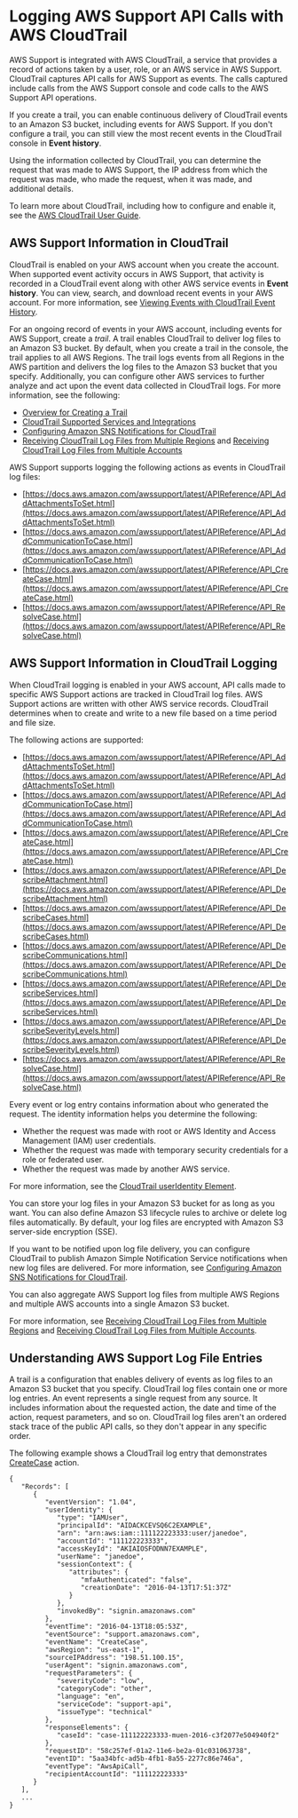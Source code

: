 # Logging AWS Support API Calls with AWS CloudTrail<a name="logging-using-cloudtrail"></a>

AWS Support is integrated with AWS CloudTrail, a service that provides a record of actions taken by a user, role, or an AWS service in AWS Support\. CloudTrail captures API calls for AWS Support as events\. The calls captured include calls from the AWS Support console and code calls to the AWS Support API operations\.

If you create a trail, you can enable continuous delivery of CloudTrail events to an Amazon S3 bucket, including events for AWS Support\. If you don't configure a trail, you can still view the most recent events in the CloudTrail console in **Event history**\.

Using the information collected by CloudTrail, you can determine the request that was made to AWS Support, the IP address from which the request was made, who made the request, when it was made, and additional details\.

To learn more about CloudTrail, including how to configure and enable it, see the [AWS CloudTrail User Guide](https://docs.aws.amazon.com/awscloudtrail/latest/userguide/)\.

## AWS Support Information in CloudTrail<a name="aws-support-info-in-cloudtrail-history"></a>

CloudTrail is enabled on your AWS account when you create the account\. When supported event activity occurs in AWS Support, that activity is recorded in a CloudTrail event along with other AWS service events in **Event history**\. You can view, search, and download recent events in your AWS account\. For more information, see [Viewing Events with CloudTrail Event History](https://docs.aws.amazon.com/awscloudtrail/latest/userguide/view-cloudtrail-events.html)\.

For an ongoing record of events in your AWS account, including events for AWS Support, create a *trail*\. A trail enables CloudTrail to deliver log files to an Amazon S3 bucket\. By default, when you create a trail in the console, the trail applies to all AWS Regions\. The trail logs events from all Regions in the AWS partition and delivers the log files to the Amazon S3 bucket that you specify\. Additionally, you can configure other AWS services to further analyze and act upon the event data collected in CloudTrail logs\. For more information, see the following:
+ [Overview for Creating a Trail](https://docs.aws.amazon.com/awscloudtrail/latest/userguide/cloudtrail-create-and-update-a-trail.html)
+ [CloudTrail Supported Services and Integrations](https://docs.aws.amazon.com/awscloudtrail/latest/userguide/cloudtrail-aws-service-specific-topics.html#cloudtrail-aws-service-specific-topics-integrations)
+ [Configuring Amazon SNS Notifications for CloudTrail](https://docs.aws.amazon.com/awscloudtrail/latest/userguide/getting_notifications_top_level.html)
+ [Receiving CloudTrail Log Files from Multiple Regions](https://docs.aws.amazon.com/awscloudtrail/latest/userguide/receive-cloudtrail-log-files-from-multiple-regions.html) and [Receiving CloudTrail Log Files from Multiple Accounts](https://docs.aws.amazon.com/awscloudtrail/latest/userguide/cloudtrail-receive-logs-from-multiple-accounts.html)

AWS Support supports logging the following actions as events in CloudTrail log files:
+ [https://docs.aws.amazon.com/awssupport/latest/APIReference/API_AddAttachmentsToSet.html](https://docs.aws.amazon.com/awssupport/latest/APIReference/API_AddAttachmentsToSet.html)
+ [https://docs.aws.amazon.com/awssupport/latest/APIReference/API_AddCommunicationToCase.html](https://docs.aws.amazon.com/awssupport/latest/APIReference/API_AddCommunicationToCase.html)
+ [https://docs.aws.amazon.com/awssupport/latest/APIReference/API_CreateCase.html](https://docs.aws.amazon.com/awssupport/latest/APIReference/API_CreateCase.html)
+ [https://docs.aws.amazon.com/awssupport/latest/APIReference/API_ResolveCase.html](https://docs.aws.amazon.com/awssupport/latest/APIReference/API_ResolveCase.html)

## AWS Support Information in CloudTrail Logging<a name="aws-support-info-in-cloudtrail-logging"></a>

When CloudTrail logging is enabled in your AWS account, API calls made to specific AWS Support actions are tracked in CloudTrail log files\. AWS Support actions are written with other AWS service records\. CloudTrail determines when to create and write to a new file based on a time period and file size\.

The following actions are supported:
+ [https://docs.aws.amazon.com/awssupport/latest/APIReference/API_AddAttachmentsToSet.html](https://docs.aws.amazon.com/awssupport/latest/APIReference/API_AddAttachmentsToSet.html)
+ [https://docs.aws.amazon.com/awssupport/latest/APIReference/API_AddCommunicationToCase.html](https://docs.aws.amazon.com/awssupport/latest/APIReference/API_AddCommunicationToCase.html)
+ [https://docs.aws.amazon.com/awssupport/latest/APIReference/API_CreateCase.html](https://docs.aws.amazon.com/awssupport/latest/APIReference/API_CreateCase.html)
+ [https://docs.aws.amazon.com/awssupport/latest/APIReference/API_DescribeAttachment.html](https://docs.aws.amazon.com/awssupport/latest/APIReference/API_DescribeAttachment.html)
+ [https://docs.aws.amazon.com/awssupport/latest/APIReference/API_DescribeCases.html](https://docs.aws.amazon.com/awssupport/latest/APIReference/API_DescribeCases.html)
+ [https://docs.aws.amazon.com/awssupport/latest/APIReference/API_DescribeCommunications.html](https://docs.aws.amazon.com/awssupport/latest/APIReference/API_DescribeCommunications.html)
+ [https://docs.aws.amazon.com/awssupport/latest/APIReference/API_DescribeServices.html](https://docs.aws.amazon.com/awssupport/latest/APIReference/API_DescribeServices.html)
+ [https://docs.aws.amazon.com/awssupport/latest/APIReference/API_DescribeSeverityLevels.html](https://docs.aws.amazon.com/awssupport/latest/APIReference/API_DescribeSeverityLevels.html)
+ [https://docs.aws.amazon.com/awssupport/latest/APIReference/API_ResolveCase.html](https://docs.aws.amazon.com/awssupport/latest/APIReference/API_ResolveCase.html)

Every event or log entry contains information about who generated the request\. The identity information helps you determine the following:
+ Whether the request was made with root or AWS Identity and Access Management \(IAM\) user credentials\.
+ Whether the request was made with temporary security credentials for a role or federated user\.
+ Whether the request was made by another AWS service\.

For more information, see the [CloudTrail userIdentity Element](https://docs.aws.amazon.com/awscloudtrail/latest/userguide/cloudtrail-event-reference-user-identity.html)\.

You can store your log files in your Amazon S3 bucket for as long as you want\. You can also define Amazon S3 lifecycle rules to archive or delete log files automatically\. By default, your log files are encrypted with Amazon S3 server\-side encryption \(SSE\)\.

If you want to be notified upon log file delivery, you can configure CloudTrail to publish Amazon Simple Notification Service notifications when new log files are delivered\. For more information, see [Configuring Amazon SNS Notifications for CloudTrail](https://docs.aws.amazon.com/awscloudtrail/latest/userguide/getting_notifications_top_level.html)\.

You can also aggregate AWS Support log files from multiple AWS Regions and multiple AWS accounts into a single Amazon S3 bucket\.

For more information, see [Receiving CloudTrail Log Files from Multiple Regions](https://docs.aws.amazon.com/awscloudtrail/latest/userguide/cloudtrail-receive-logs-from-multiple-accounts.html) and [Receiving CloudTrail Log Files from Multiple Accounts](https://docs.aws.amazon.com/awscloudtrail/latest/userguide/cloudtrail-receive-logs-from-multiple-accounts.html)\.

## Understanding AWS Support Log File Entries<a name="understanding-aws-support-entries"></a>

A trail is a configuration that enables delivery of events as log files to an Amazon S3 bucket that you specify\. CloudTrail log files contain one or more log entries\. An event represents a single request from any source\. It includes information about the requested action, the date and time of the action, request parameters, and so on\. CloudTrail log files aren't an ordered stack trace of the public API calls, so they don't appear in any specific order\.

The following example shows a CloudTrail log entry that demonstrates [CreateCase](https://docs.aws.amazon.com/awssupport/latest/APIReference/API_CreateCase.html) action\.

```
{
   "Records": [
      {
         "eventVersion": "1.04",
         "userIdentity": {
            "type": "IAMUser",
            "principalId": "AIDACKCEVSQ6C2EXAMPLE",
            "arn": "arn:aws:iam::111122223333:user/janedoe",
            "accountId": "111122223333",
            "accessKeyId": "AKIAIOSFODNN7EXAMPLE",
            "userName": "janedoe",
            "sessionContext": {
               "attributes": {
                  "mfaAuthenticated": "false",
                  "creationDate": "2016-04-13T17:51:37Z"
               }
            },
            "invokedBy": "signin.amazonaws.com"
         },
         "eventTime": "2016-04-13T18:05:53Z",
         "eventSource": "support.amazonaws.com",
         "eventName": "CreateCase",
         "awsRegion": "us-east-1",
         "sourceIPAddress": "198.51.100.15",
         "userAgent": "signin.amazonaws.com",
         "requestParameters": {
            "severityCode": "low",
            "categoryCode": "other",
            "language": "en",
            "serviceCode": "support-api",
            "issueType": "technical"
         },
         "responseElements": {
            "caseId": "case-111122223333-muen-2016-c3f2077e504940f2"
         },
         "requestID": "58c257ef-01a2-11e6-be2a-01c031063738",
         "eventID": "5aa34bfc-ad5b-4fb1-8a55-2277c86e746a",
         "eventType": "AwsApiCall",
         "recipientAccountId": "111122223333"
      }
   ],
   ...
}
```